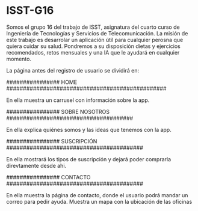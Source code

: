 # ISST-G16

Somos el grupo 16 del trabajo de ISST, asignatura del cuarto curso de Ingeniería de Tecnologías y Servicios de Telecomunicación.
La misión de este trabajo es desarrolar un aplicación útil para cualquier perosna que quiera cuidar su salud.
Pondremos a su disposición dietas y ejercicios recomendados, retos mensuales y una IA que le ayudará en cualquier momento.


La página antes del registro de usuario se dividirá en:

################ HOME ################################################

En ella muestra un carrusel con información sobre la app.

################ SOBRE NOSOTROS ######################################

En ella explica quiénes somos y las ideas que tenemos con la app.

################ SUSCRIPCIÓN #########################################

En ella mostrará los tipos de suscripción y dejará poder comprarla direvtamente desde ahi.

################ CONTACTO #########################################

En ella muestra la página de contacto, donde el usuario podrá mandar un correo para pedir ayuda. Muestra un mapa con la ubicación de las oficinas